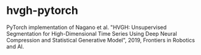 # hvgh-pytorch
PyTorch implementation of Nagano et al. "HVGH: Unsupervised Segmentation for High-Dimensional Time Series Using Deep Neural Compression and Statistical Generative Model", 2019, Frontiers in Robotics and AI.
